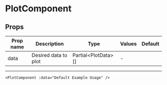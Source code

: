 # PlotComponent

## Props

| Prop name | Description          | Type                      | Values | Default |
| --------- | -------------------- | ------------------------- | ------ | ------- |
| data      | Desired data to plot | Partial&lt;PlotData&gt;[] | -      |         |

---

```vue live
<PlotComponent :data="Default Example Usage" />
```
